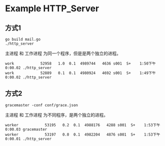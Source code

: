 # Example HTTP_Server

## 方式1
```
go build mail.go
./http_server
```
主进程 和 工作进程 为同一个程序，但是是两个独立的进程。
```
work            52958   1.0  0.1  4989744   4636 s001  S+    1:50下午   0:00.02 ./http_server
work            52889   0.1  0.1  4980924   4692 s001  S+    1:49下午   0:00.02 ./http_server
```

## 方式2
```
gracemaster -conf conf/grace.json
```

主进程 和 工作进程 为不同程序，是两个独立的进程。
```
worker            53195   0.2  0.1  4988176   4288 s001  S+    1:53下午   0:00.03 gracemaster
worker            53197   0.0  0.1  4982204   4876 s001  S+    1:53下午   0:00.01 ./http_server
```